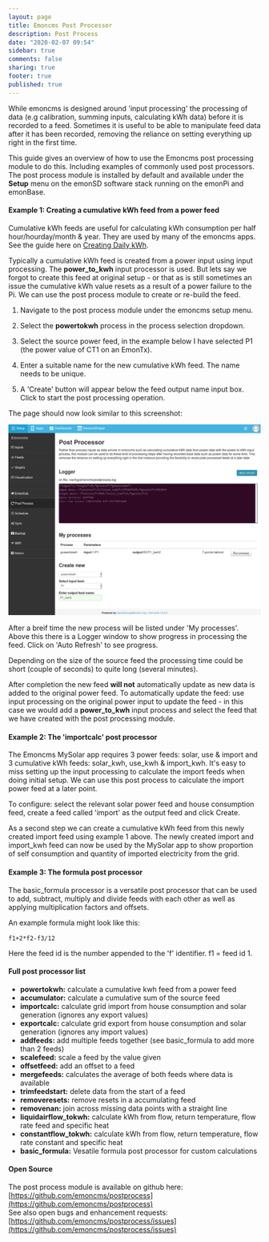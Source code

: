 ```yaml
---
layout: page
title: Emoncms Post Processor
description: Post Process
date: "2020-02-07 09:54"
sidebar: true
comments: false
sharing: true
footer: true
published: true
---
```


While emoncms is designed around 'input processing' the processing of data (e.g calibration, summing inputs, calculating kWh data)  before it is recorded to a feed. Sometimes it is useful to be able to manipulate feed data after it has been recorded, removing the reliance on setting everything up right in the first time.

This guide gives an overview of how to use the Emoncms post processing module to do this. Including examples of commonly used post processors. The post process module is installed by default and available under the **Setup** menu on the emonSD software stack running on the emonPi and emonBase.

#### Example 1: Creating a cumulative kWh feed from a power feed

Cumulative kWh feeds are useful for calculating kWh consumption per half hour/hourday/month & year. They are used by many of the emoncms apps. See the guide here on [Creating Daily kWh](/emoncms/daily-kwh/).

Typically a cumulative kWh feed is created from a power input using input processing. The **power_to_kwh** input processor is used. But lets say we forgot to create this feed at original setup - or that as is still sometimes an issue the cumulative kWh value resets as a result of a power failure to the Pi. We can use the post process module to create or re-build the feed.

1. Navigate to the post process module under the emoncms setup menu.

2. Select the **powertokwh** process in the process selection dropdown.

3. Select the source power feed, in the example below I have selected P1 (the power value of CT1 on an EmonTx).

4. Enter a suitable name for the new cumulative kWh feed. The name needs to be unique. 

5. A 'Create' button will appear below the feed output name input box. Click to start the post processing operation.

The page should now look similar to this screenshot:

![postprocess](/images/emoncms/postprocess1.png)

After a breif time the new process will be listed under 'My processes'. Above this there is a Logger window to show progress in processing the feed. Click on 'Auto Refresh' to see progress.

Depending on the size of the source feed the processing time could be short (couple of seconds) to quite long (several minutes). 

After completion the new feed **will not** automatically update as new data is added to the original power feed. To automatically update the feed: use input processing on the original power input to update the feed - in this case we would add a **power_to_kwh** input process and select the feed that we have created with the post processing module.

#### Example 2: The 'importcalc' post processor

The Emoncms MySolar app requires 3 power feeds: solar, use & import and 3 cumulative kWh feeds: solar_kwh, use_kwh & import_kwh. It's easy to miss setting up the input processing to calculate the import feeds when doing initial setup. We can use this post process to calculate the import power feed at a later point.

To configure: select the relevant solar power feed and house consumption feed, create a feed called 'import' as the output feed and click Create.

As a second step we can create a cumulative kWh feed from this newly created import feed using example 1 above. The newly created import and import_kwh feed can now be used by the MySolar app to show proportion of self consumption and quantity of imported electricity from the grid.

#### Example 3: The formula post processor

The basic_formula processor is a versatile post processor that can be used to add, subtract, multiply and divide feeds with each other as well as applying multiplication factors and offsets.

An example formula might look like this:

    f1+2*f2-f3/12

Here the feed id is the number appended to the 'f' identifier. f1 = feed id 1.

#### Full post processor list

- **powertokwh:** calculate a cumulative kwh feed from a power feed
- **accumulator:** calculate a cumulative sum of the source feed
- **importcalc:** calculate grid import from house consumption and solar generation (ignores any export values)
- **exportcalc:** calculate grid export from house consumption and solar generation (ignores any import values)
- **addfeeds:** add multiple feeds together (see basic_formula to add more than 2 feeds)
- **scalefeed:** scale a feed by the value given
- **offsetfeed:** add an offset to a feed
- **mergefeeds:** calculates the average of both feeds where data is available 
- **trimfeedstart:** delete data from the start of a feed
- **removeresets:** remove resets in a accumulating feed
- **removenan:** join across missing data points with a straight line
- **liquidairflow_tokwh:** calculate kWh from flow, return temperature, flow rate feed and specific heat
- **constantflow_tokwh:** calculate kWh from flow, return temperature, flow rate constant and specific heat
- **basic_formula:** Vesatile formula post processor for custom calculations

#### Open Source

The post process module is available on github here: [https://github.com/emoncms/postprocess](https://github.com/emoncms/postprocess)<br>
See also open bugs and enhancement requests: [https://github.com/emoncms/postprocess/issues](https://github.com/emoncms/postprocess/issues)
